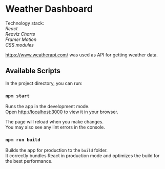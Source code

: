 # Weather Dashboard

Technology stack:  
*React*  
*Reaviz Сharts*  
*Framer Motion*  
*CSS modules*  

https://www.weatherapi.com/ was used as API for getting weather data.

## Available Scripts

In the project directory, you can run:

### `npm start`

Runs the app in the development mode.\
Open [http://localhost:3000](http://localhost:3000) to view it in your browser.

The page will reload when you make changes.\
You may also see any lint errors in the console.

### `npm run build`

Builds the app for production to the `build` folder.\
It correctly bundles React in production mode and optimizes the build for the best performance.
